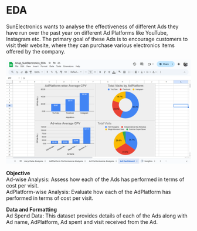 # EDA

SunElectronics wants to analyse the effectiveness of different Ads they have run over the past year on different Ad Platforms like YouTube, Instagram etc. The primary goal of these Ads is to encourage customers to visit their website, where they can purchase various electronics items offered by the company.		

![image alt](https://github.com/Anup-Raut/EDA/blob/4127874adf9e27f28c4f2f221970da1447089515/Screenshot%20(199).png)
						
**Objective**					
Ad-wise Analysis: Assess how each of the Ads has performed in terms of cost per visit.						
AdPlatform-wise Analysis: Evaluate how each of the AdPlatform has performed in terms of cost per visit.						
						
**Data and Formatting**					
Ad Spend Data: This dataset provides details of each of the Ads along with Ad name, AdPlatform, Ad spent and visit received from the Ad.						

